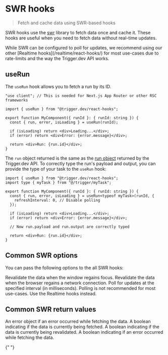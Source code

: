 # SWR hooks

> Fetch and cache data using SWR-based hooks

SWR hooks use the [swr](https://swr.vercel.app/) library to fetch data once and cache it. These hooks are useful when you need to fetch data without real-time updates.

<Note>
  While SWR can be configured to poll for updates, we recommend using our other [Realtime
  hooks](/realtime/react-hooks/) for most use-cases due to rate-limits and the way the Trigger.dev
  API works.
</Note>

## useRun

The `useRun` hook allows you to fetch a run by its ID.

```tsx
"use client"; // This is needed for Next.js App Router or other RSC frameworks

import { useRun } from "@trigger.dev/react-hooks";

export function MyComponent({ runId }: { runId: string }) {
  const { run, error, isLoading } = useRun(runId);

  if (isLoading) return <div>Loading...</div>;
  if (error) return <div>Error: {error.message}</div>;

  return <div>Run: {run.id}</div>;
}
```

The `run` object returned is the same as the [run object](/management/runs/retrieve) returned by the Trigger.dev API. To correctly type the run's payload and output, you can provide the type of your task to the `useRun` hook:

```tsx
import { useRun } from "@trigger.dev/react-hooks";
import type { myTask } from "@/trigger/myTask";

export function MyComponent({ runId }: { runId: string }) {
  const { run, error, isLoading } = useRun<typeof myTask>(runId, {
    refreshInterval: 0, // Disable polling
  });

  if (isLoading) return <div>Loading...</div>;
  if (error) return <div>Error: {error.message}</div>;

  // Now run.payload and run.output are correctly typed

  return <div>Run: {run.id}</div>;
}
```

## Common SWR options

You can pass the following options to the all SWR hooks:

<ParamField path="revalidateOnFocus" type="boolean">
  Revalidate the data when the window regains focus.
</ParamField>

<ParamField path="revalidateOnReconnect" type="boolean">
  Revalidate the data when the browser regains a network connection.
</ParamField>

<ParamField path="refreshInterval" type="number">
  Poll for updates at the specified interval (in milliseconds). Polling is not recommended for most
  use-cases. Use the Realtime hooks instead.
</ParamField>

## Common SWR return values

<ResponseField name="error" type="Error">
  An error object if an error occurred while fetching the data.
</ResponseField>

<ResponseField name="isLoading" type="boolean">
  A boolean indicating if the data is currently being fetched.
</ResponseField>

<ResponseField name="isValidating" type="boolean">
  A boolean indicating if the data is currently being revalidated.
</ResponseField>

<ResponseField name="isError" type="boolean">
  A boolean indicating if an error occurred while fetching the data.
</ResponseField>

{" "}
